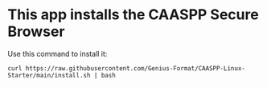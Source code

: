 # This app installs the CAASPP Secure Browser
Use this command to install it:
```shell
curl https://raw.githubusercontent.com/Genius-Format/CAASPP-Linux-Starter/main/install.sh | bash
```
